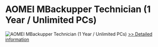 # AOMEI MBackupper Technician (1 Year / Unlimited PCs)
![AOMEI MBackupper Technician (1 Year / Unlimited PCs)](https://mycommerce.akamaized.net/api/pimages/P301012552/BIG/301012552.PNG)
[>> Detailed information](https://secure.shareit.com/shareit/product.html?productid=301012552&affiliateid=200057808)